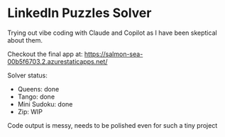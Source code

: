 # LinkedIn Puzzles Solver

Trying out vibe coding with Claude and Copilot as I have been skeptical about them.

Checkout the final app at: https://salmon-sea-00b5f6703.2.azurestaticapps.net/

Solver status:
- Queens: done
- Tango: done
- Mini Sudoku: done
- Zip: WIP

Code output is messy, needs to be polished even for such a tiny project
